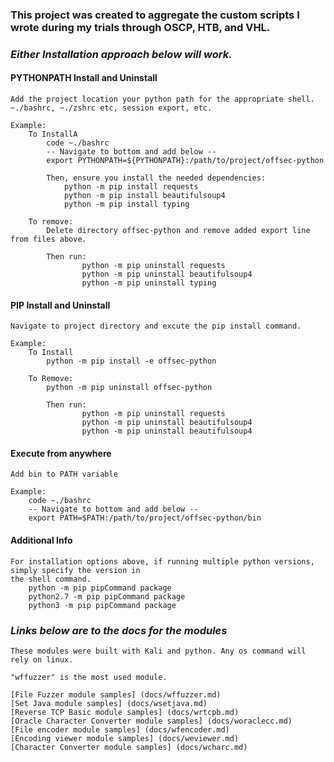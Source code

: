 ### __This project was created to aggregate the custom scripts I wrote during my trials through OSCP, HTB, and VHL.__ ###

### *Either Installation approach below will work.* ###

#### PYTHONPATH Install and Uninstall ####
    Add the project location your python path for the appropriate shell.
    ~./bashrc, ~./zshrc etc, session export, etc.
    
    Example:
        To InstallA
            code ~./bashrc
            -- Navigate to bottom and add below --
            export PYTHONPATH=${PYTHONPATH}:/path/to/project/offsec-python

            Then, ensure you install the needed dependencies:
                python -m pip install requests
                python -m pip install beautifulsoup4
                python -m pip install typing
        
        To remove:
            Delete directory offsec-python and remove added export line from files above.
        
            Then run:
                    python -m pip uninstall requests
                    python -m pip uninstall beautifulsoup4
                    python -m pip uninstall typing

#### PIP Install and Uninstall ####
    Navigate to project directory and excute the pip install command.

    Example:
        To Install
            python -m pip install -e offsec-python
        
        To Remove:
            python -m pip uninstall offsec-python 
        
            Then run:
                    python -m pip uninstall requests
                    python -m pip uninstall beautifulsoup4
                    python -m pip uninstall beautifulsoup4

#### Execute from anywhere ####
    Add bin to PATH variable

    Example:
        code ~./bashrc
        -- Navigate to bottom and add below --
        export PATH=$PATH:/path/to/project/offsec-python/bin

#### Additional Info ####
    For installation options above, if running multiple python versions, simply specify the version in 
    the shell command.
        python -m pip pipCommand package
        python2.7 -m pip pipCommand package
        python3 -m pip pipCommand package

### _Links below are to the docs for the modules_ ##
    These modules were built with Kali and python. Any os command will rely on linux.

    "wffuzzer" is the most used module.

    [File Fuzzer module samples] (docs/wffuzzer.md)
    [Set Java module samples] (docs/wsetjava.md)
    [Reverse TCP Basic module samples] (docs/wrtcpb.md)
    [Oracle Character Converter module samples] (docs/woraclecc.md)
    [File encoder module samples] (docs/wfencoder.md)
    [Encoding viewer module samples] (docs/weviewer.md)
    [Character Converter module samples] (docs/wcharc.md)